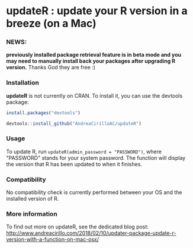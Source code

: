 
updateR : update your R version in a breeze (on a Mac)
======================================================
### NEWS: 
**previously installed package retrieval feature is in beta mode and you may need to manually install back your packages after upgrading R version.**
Thanks God they are free :)

### Installation

**updateR** is not currently on CRAN. To install it, you can use the devtools package:

``` r
install.packages("devtools")

devtools::install_github("AndreaCirilloAC/updateR")
```

### Usage

To update R, run `updateR(admin_password = "PASSWORD")`, where "PASSWORD" stands for your system password. The function will display the version that R has been updated to when it finishes.

### Compatibility

No compatibility check is currently performed between your OS and the installed version of R.

### More information

To find out more on updateR, see the dedicated blog post: http://www.andreacirillo.com/2018/02/10/updater-package-update-r-version-with-a-function-on-mac-osx/
